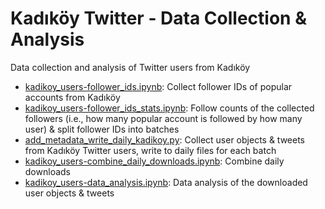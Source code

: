 # Kadıköy Twitter - Data Collection & Analysis
Data collection and analysis of Twitter users from Kadıköy

- [kadikoy_users-follower_ids.ipynb](https://github.com/melihcanyardi/kadikoy-twitter/blob/main/kadikoy_users-follower_ids.ipynb): Collect follower IDs of popular accounts from Kadıköy
- [kadikoy_users-follower_ids_stats.ipynb](https://github.com/melihcanyardi/kadikoy-twitter/blob/main/kadikoy_users-follower_ids_stats.ipynb): Follow counts of the collected followers (i.e., how many popular account is followed by how many user) & split follower IDs into batches
- [add_metadata_write_daily_kadikoy.py](https://github.com/melihcanyardi/kadikoy-twitter/blob/main/add_metadata_write_daily_kadikoy.py): Collect user objects & tweets from Kadıköy Twitter users, write to daily files for each batch
- [kadikoy_users-combine_daily_downloads.ipynb](https://github.com/melihcanyardi/kadikoy-twitter/blob/main/kadikoy_users-combine_daily_downloads.ipynb): Combine daily downloads
- [kadikoy_users-data_analysis.ipynb](https://github.com/melihcanyardi/kadikoy-twitter/blob/main/kadikoy_users-data_analysis.ipynb): Data analysis of the downloaded user objects & tweets
